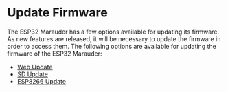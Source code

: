 # Update Firmware
The ESP32 Marauder has a few options available for updating its firmware. As new features are released, it will be necessary to update the firmware in order to access them. The following options are available for updating the firmware of the ESP32 Marauder:  

- [Web Update](web-update)
- [SD Update](sd-update)
- [ESP8266 Update](esp8266-update)
